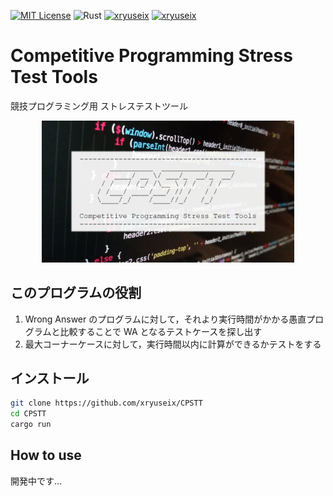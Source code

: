 [![MIT License](http://img.shields.io/badge/license-MIT-blue.svg?style=flat)](LICENSE) ![Rust](https://img.shields.io/badge/Cargo-1.51.0-black?logo=rust) [![xryuseix](https://img.shields.io/endpoint?url=https://atcoder-badges.vercel.app/api/atcoder/json/xryuseix)](https://atcoder.jp/users/xryuseix) [![xryuseix](https://img.shields.io/endpoint?url=https://atcoder-badges.vercel.app/api/codeforces/json/xryuseix)](https://codeforces.com/profile/xryuseix)

# Competitive Programming Stress Test Tools

競技プログラミング用 ストレステストツール

<div align="center">
  <img src="./images/logo.png" width="80%" />
</div>

## このプログラムの役割

1. Wrong Answer のプログラムに対して，それより実行時間がかかる愚直プログラムと比較することで WA となるテストケースを探し出す
2. 最大コーナーケースに対して，実行時間以内に計算ができるかテストをする

## インストール

```sh
git clone https://github.com/xryuseix/CPSTT
cd CPSTT
cargo run
```

## How to use

開発中です...
